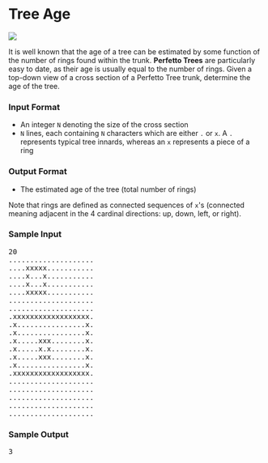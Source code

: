 # Tree Age

![](http://scienceline.org/wp-content/uploads/2007/03/fir.jpg)

It is well known that the age of a tree can be estimated by some function of the number of rings found within the trunk. **Perfetto Trees** are particularly easy to date, as their age is usually equal to the number of rings. Given a top-down view of a cross section of a Perfetto Tree trunk, determine the age of the tree.

### Input Format

*   An integer `N` denoting the size of the cross section
*   `N` lines, each containing `N` characters which are either `.` or `x`. A `.` represents typical tree innards, whereas an `x` represents a piece of a ring

### Output Format

*   The estimated age of the tree (total number of rings)

Note that rings are defined as connected sequences of `x`'s (connected meaning adjacent in the 4 cardinal directions: up, down, left, or right).

### Sample Input

<pre>
20
....................
....xxxxx...........
....x...x...........
....x...x...........
....xxxxx...........
....................
....................
.xxxxxxxxxxxxxxxxxx.
.x................x.
.x................x.
.x.....xxx........x.
.x.....x.x........x.
.x.....xxx........x.
.x................x.
.xxxxxxxxxxxxxxxxxx.
....................
....................
....................
....................
....................
</pre>



### Sample Output

<pre>
3
</pre>

